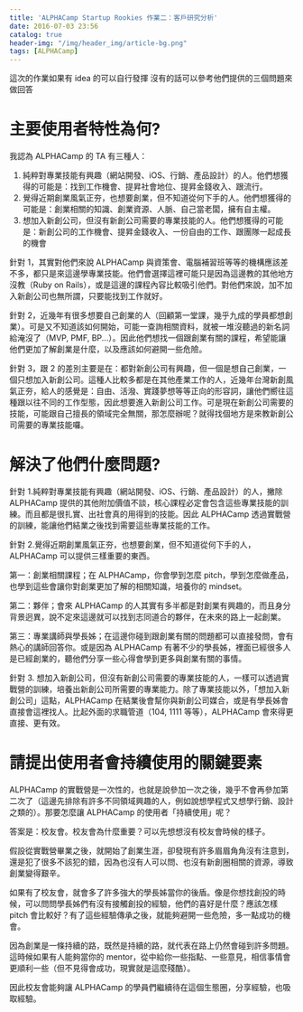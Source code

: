 ```yaml
---
title: 'ALPHACamp Startup Rookies 作業二：客戶研究分析'
date: 2016-07-03 23:56
catalog: true
header-img: "/img/header_img/article-bg.png"
tags: [ALPHACamp]
---
```

這次的作業如果有 idea 的可以自行發揮
沒有的話可以參考他們提供的三個問題來做回答

# 主要使用者特性為何?
我認為 ALPHACamp 的 TA 有三種人：
1. 純粹對專業技能有興趣（網站開發、iOS、行銷、產品設計）的人。他們想獲得的可能是：找到工作機會、提昇社會地位、提昇金錢收入、跟流行。
2. 覺得近期創業風氣正夯，也想要創業，但不知道從何下手的人。他們想獲得的可能是：創業相關的知識、創業資源、人脈、自己當老闆，擁有自主權。
3. 想加入新創公司，但沒有新創公司需要的專業技能的人。他們想獲得的可能是：新創公司的工作機會、提昇金錢收入、一份自由的工作、跟團隊一起成長的機會

針對 1，其實對他們來說 ALPHACamp 與資策會、電腦補習班等等的機構應該差不多，都只是來這邊學專業技能。他們會選擇這裡可能只是因為這邊教的其他地方沒教（Ruby on Rails），或是這邊的課程內容比較吸引他們。對他們來說，加不加入新創公司也無所謂，只要能找到工作就好。

針對 2，近幾年有很多想要自己創業的人（回顧第一堂課，幾乎九成的學員都想創業）。可是又不知道該如何開始，可能一查詢相關資料，就被一堆沒聽過的新名詞給淹沒了（MVP, PMF, BP...）。因此他們想找一個跟創業有關的課程，希望能讓他們更加了解創業是什麼，以及應該如何避開一些危險。

針對 3，跟 2 的差別主要是在：都對新創公司有興趣，但一個是想自己創業，一個只想加入新創公司。這種人比較多都是在其他產業工作的人，近幾年台灣新創風氣正夯，給人的感覺是：自由、活潑、實踐夢想等等正向的形容詞，讓他們嚮往這種跟以往不同的工作型態，因此想要進入新創公司工作。可是現在新創公司需要的技能，可能跟自己擅長的領域完全無關，那怎麼辦呢？就得找個地方是來教新創公司需要的專業技能囉。


# 解決了他們什麼問題?
針對 1.純粹對專業技能有興趣（網站開發、iOS、行銷、產品設計）的人，撇除 ALPHACamp 提供的其他附加價值不談，核心課程必定會包含這些專業技能的訓練。而且都是很扎實、出社會真的用得到的技能。因此 ALPHACamp 透過實戰營的訓練，能讓他們結業之後找到需要這些專業技能的工作。

針對 2.覺得近期創業風氣正夯，也想要創業，但不知道從何下手的人，ALPHACamp 可以提供三樣重要的東西。

第一：創業相關課程；在 ALPHACamp，你會學到怎麼 pitch，學到怎麼做產品，也學到這些會讓你對創業更加了解的相關知識，培養你的 mindset。

第二：夥伴；會來 ALPHACamp 的人其實有多半都是對創業有興趣的，而且身分背景迥異，說不定來這邊就可以找到志同道合的夥伴，在未來的路上一起創業。

第三：專業講師與學長姊；在這邊你碰到跟創業有關的問題都可以直接發問，會有熱心的講師回答你。或是因為 ALPHACamp 有著不少的學長姊，裡面已經很多人是已經創業的，聽他們分享一些心得會學到更多與創業有關的事情。

針對 3. 想加入新創公司，但沒有新創公司需要的專業技能的人，一樣可以透過實戰營的訓練，培養出新創公司所需要的專業能力。除了專業技能以外，「想加入新創公司」這點，ALPHACamp 在結業後會幫你與新創公司媒合，或是有學長姊會直接會這裡找人。比起外面的求職管道（104, 1111 等等），ALPHACamp 會來得更直接、更有效。

# 請提出使用者會持續使⽤的關鍵要素

ALPHACamp 的實戰營是一次性的，也就是說參加一次之後，幾乎不會再參加第二次了（這邊先排除有許多不同領域興趣的人，例如說想學程式又想學行銷、設計之類的）。那要怎麼讓 ALPHACamp 的使用者「持續使用」呢？

答案是：校友會。校友會為什麼重要？可以先想想沒有校友會時候的樣子。

假設從實戰營畢業之後，就開始了創業生涯，卻發現有許多眉眉角角沒有注意到，還是犯了很多不該犯的錯，因為也沒有人可以問、也沒有新創圈相關的資源，導致創業變得艱辛。

如果有了校友會，就會多了許多強大的學長姊當你的後盾。像是你想找創投的時候，可以問問學長姊們有沒有接觸創投的經驗，他們的喜好是什麼？應該怎樣 pitch 會比較好？有了這些經驗傳承之後，就能夠避開一些危險，多一點成功的機會。

因為創業是一條持續的路，既然是持續的路，就代表在路上仍然會碰到許多問題。這時候如果有人能夠當你的 mentor，從中給你一些指點、一些意見，相信事情會更順利一些（但不見得會成功，現實就是這麼殘酷）。

因此校友會能夠讓 ALPHACamp 的學員們繼續待在這個生態圈，分享經驗，也吸取經驗。
